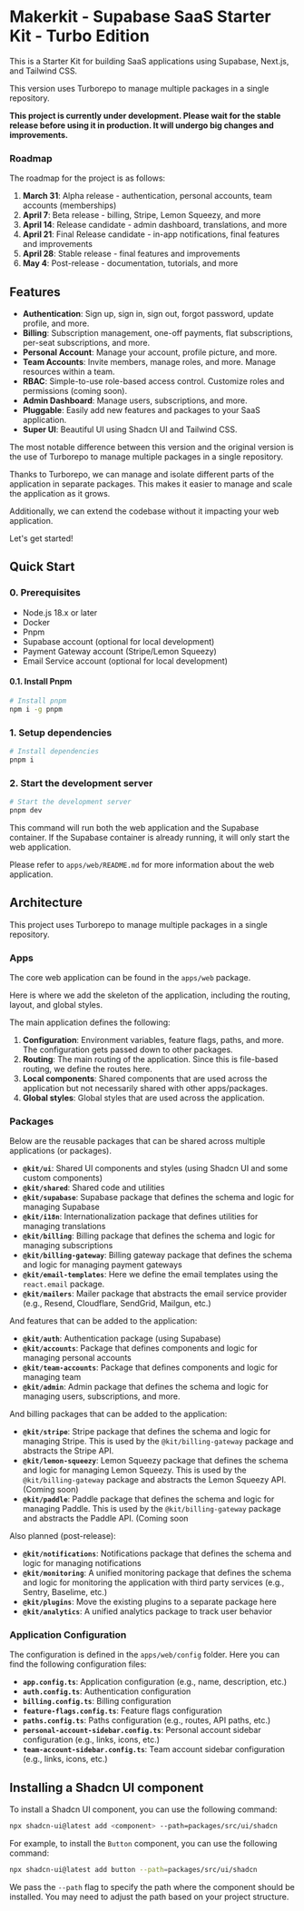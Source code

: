 # Makerkit - Supabase SaaS Starter Kit - Turbo Edition

This is a Starter Kit for building SaaS applications using Supabase, Next.js, and Tailwind CSS.

This version uses Turborepo to manage multiple packages in a single repository.

**This project is currently under development. Please wait for the stable release before using it in production. It will undergo big changes and improvements.**

### Roadmap

The roadmap for the project is as follows:

1. **March 31**: Alpha release - authentication, personal accounts, team accounts (memberships)
2. **April 7**: Beta release - billing, Stripe, Lemon Squeezy, and more
3. **April 14**: Release candidate - admin dashboard, translations, and more
4. **April 21**: Final Release candidate - in-app notifications, final features and improvements
5. **April 28**: Stable release - final features and improvements
6. **May 4**: Post-release - documentation, tutorials, and more

## Features

- **Authentication**: Sign up, sign in, sign out, forgot password, update profile, and more.
- **Billing**: Subscription management, one-off payments, flat subscriptions, per-seat subscriptions, and more.
- **Personal Account**: Manage your account, profile picture, and more.
- **Team Accounts**: Invite members, manage roles, and more. Manage resources within a team.
- **RBAC**: Simple-to-use role-based access control. Customize roles and permissions (coming soon).
- **Admin Dashboard**: Manage users, subscriptions, and more.
- **Pluggable**: Easily add new features and packages to your SaaS application.
- **Super UI**: Beautiful UI using Shadcn UI and Tailwind CSS.

The most notable difference between this version and the original version is the use of Turborepo to manage multiple packages in a single repository.

Thanks to Turborepo, we can manage and isolate different parts of the application in separate packages. This makes it easier to manage and scale the application as it grows.

Additionally, we can extend the codebase without it impacting your web application.

Let's get started!

## Quick Start

### 0. Prerequisites

- Node.js 18.x or later
- Docker
- Pnpm
- Supabase account (optional for local development)
- Payment Gateway account (Stripe/Lemon Squeezy)
- Email Service account (optional for local development)

#### 0.1. Install Pnpm

```bash
# Install pnpm
npm i -g pnpm
```

### 1. Setup dependencies

```bash
# Install dependencies
pnpm i
```

### 2. Start the development server

```bash
# Start the development server
pnpm dev
```

This command will run both the web application and the Supabase container. If the Supabase container is already running, it will only start the web application.

Please refer to `apps/web/README.md` for more information about the web application.

## Architecture

This project uses Turborepo to manage multiple packages in a single repository.

### Apps

The core web application can be found in the `apps/web` package.

Here is where we add the skeleton of the application, including the routing, layout, and global styles.

The main application defines the following:
1. **Configuration**: Environment variables, feature flags, paths, and more. The configuration gets passed down to other packages.
2. **Routing**: The main routing of the application. Since this is file-based routing, we define the routes here.
3. **Local components**: Shared components that are used across the application but not necessarily shared with other apps/packages.
4. **Global styles**: Global styles that are used across the application.

### Packages

Below are the reusable packages that can be shared across multiple applications (or packages).

- **`@kit/ui`**: Shared UI components and styles (using Shadcn UI and some custom components)
- **`@kit/shared`**: Shared code and utilities
- **`@kit/supabase`**: Supabase package that defines the schema and logic for managing Supabase
- **`@kit/i18n`**: Internationalization package that defines utilities for managing translations
- **`@kit/billing`**: Billing package that defines the schema and logic for managing subscriptions
- **`@kit/billing-gateway`**: Billing gateway package that defines the schema and logic for managing payment gateways
- **`@kit/email-templates`**: Here we define the email templates using the `react.email` package.
- **`@kit/mailers`**: Mailer package that abstracts the email service provider (e.g., Resend, Cloudflare, SendGrid, Mailgun, etc.)

And features that can be added to the application:
- **`@kit/auth`**: Authentication package (using Supabase)
- **`@kit/accounts`**: Package that defines components and logic for managing personal accounts
- **`@kit/team-accounts`**: Package that defines components and logic for managing team
- **`@kit/admin`**: Admin package that defines the schema and logic for managing users, subscriptions, and more.

And billing packages that can be added to the application:
- **`@kit/stripe`**: Stripe package that defines the schema and logic for managing Stripe. This is used by the `@kit/billing-gateway` package and abstracts the Stripe API.
- **`@kit/lemon-squeezy`**: Lemon Squeezy package that defines the schema and logic for managing Lemon Squeezy. This is used by the `@kit/billing-gateway` package and abstracts the Lemon Squeezy API. (Coming soon)
- **`@kit/paddle`**: Paddle package that defines the schema and logic for managing Paddle. This is used by the `@kit/billing-gateway` package and abstracts the Paddle API. (Coming soon

Also planned (post-release):
- **`@kit/notifications`**: Notifications package that defines the schema and logic for managing notifications
- **`@kit/monitoring`**: A unified monitoring package that defines the schema and logic for monitoring the application with third party services (e.g., Sentry, Baselime, etc.)
- **`@kit/plugins`**: Move the existing plugins to a separate package here
- **`@kit/analytics`**: A unified analytics package to track user behavior

### Application Configuration

The configuration is defined in the `apps/web/config` folder. Here you can find the following configuration files:
- **`app.config.ts`**: Application configuration (e.g., name, description, etc.)
- **`auth.config.ts`**: Authentication configuration
- **`billing.config.ts`**: Billing configuration
- **`feature-flags.config.ts`**: Feature flags configuration
- **`paths.config.ts`**: Paths configuration (e.g., routes, API paths, etc.)
- **`personal-account-sidebar.config.ts`**: Personal account sidebar configuration (e.g., links, icons, etc.)
- **`team-account-sidebar.config.ts`**: Team account sidebar configuration (e.g., links, icons, etc.)

## Installing a Shadcn UI component

To install a Shadcn UI component, you can use the following command:

```bash
npx shadcn-ui@latest add <component> --path=packages/src/ui/shadcn
```

For example, to install the `Button` component, you can use the following command:

```bash
npx shadcn-ui@latest add button --path=packages/src/ui/shadcn
```

We pass the `--path` flag to specify the path where the component should be installed. You may need to adjust the path based on your project structure.